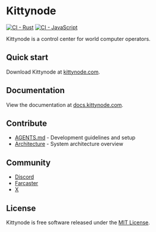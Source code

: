 # Kittynode

[![CI - Rust](https://github.com/futurekittylabs/kittynode/actions/workflows/ci-rust.yaml/badge.svg)](https://github.com/futurekittylabs/kittynode/actions/workflows/ci-rust.yaml)
[![CI - JavaScript](https://github.com/futurekittylabs/kittynode/actions/workflows/ci-javascript.yaml/badge.svg)](https://github.com/futurekittylabs/kittynode/actions/workflows/ci-javascript.yaml)

Kittynode is a control center for world computer operators.

## Quick start

Download Kittynode at [kittynode.com](https://kittynode.com).

## Documentation

View the documentation at [docs.kittynode.com](https://docs.kittynode.com).

## Contribute

- [AGENTS.md](AGENTS.md) - Development guidelines and setup
- [Architecture](./docs/src/content/docs/reference/architecture.mdx) - System architecture overview

## Community

- [Discord](https://discord.gg/kittynode)
- [Farcaster](https://farcaster.xyz/kittynode)
- [X](https://x.com/kittynode)

## License

Kittynode is free software released under the [MIT License](LICENSE).
